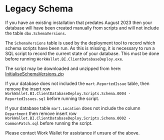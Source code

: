 # Legacy Schema

If you have an existing installation that predates August 2023 then your database will have been created manually from scripts and will not include the table `dbo.SchemaVersions`.

The `SchemaVersions` table is used by the deployment tool to record which schema scripts have been run. As this is missing, it is necessary to run a SQL script to record the current state of your database. This must be done before running `WorkWallet.BI.ClientDatabaseDeploy.exe`.

The script may be downloaded and unzipped from here: [InitialiseSchemaVersions.zip](https://workwalletcdnorigin.blob.core.windows.net/bi-client/InitialiseSchemaVersions.zip)

If your database does not included the `mart.ReportedIssue` table, then remove the insert row `WorkWallet.BI.ClientDatabaseDeploy.Scripts.Schema.0004 - ReportedIssues.sql` before running the script.

If your database table `mart.Location` does not include the column `Department` then remove insert row `WorkWallet.BI.ClientDatabaseDeploy.Scripts.Schema.0002 - CommonPatch.sql` before running the script.

Please contact Work Wallet for assistance if unsure of the above.
